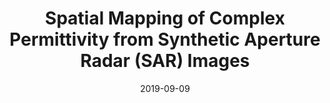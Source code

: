 ---
draft: false
doi: 10.1109/I2MTC.2019.8827052
title: Spatial Mapping of Complex Permittivity from Synthetic Aperture Radar (SAR) Images
url_pdf: ''
publication_types: ["article-journal"]
authors:
  - Yuan Gao
  - Mohammad Tayeb Ghasr
  - Reza Zoughi

publication: In *Review of Progress in Quantitative Nondestructive Evaluation*
publication_short: In *Review of Progress in Quantitative Nondestructive Evaluation*
featured: false
image:
  filename: featured
  focal_point: Smart
  preview_only: false
date: 2019-09-09
---